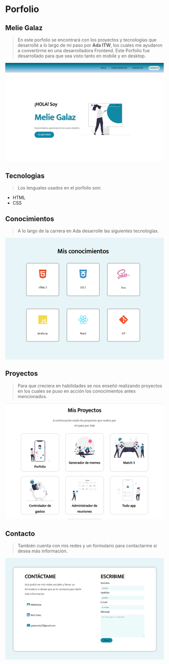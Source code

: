 # Porfolio
## **Melie Galaz**
>En este porfolio se encontrará con los proyectos y tecnologías que desarrollé a lo largo de mi paso por **Ada ITW**, los cuales me ayudaron a convertirme en una desarrolladora Frontend.
Este Porfolio fue desarrollado para que sea visto tanto en mobile y en desktop.

![imagen pricipal porfolio](/imagenes/porfoli-1.PNG)
## Tecnologias
>Los lenguales usados en el porfolio son:
- HTML
- CSS

## Conocimientos
>A lo largo de la carrera en Ada desarrolle las siguientes  tecnologías.

![images de tecnologias](/imagenes/conocimiento.PNG)

## Proyectos
>Para que creciera en habilidades se nos enseñó realizando proyectos en los cuales se puso en  acción los conocimientos antes mencionados.

![proyectos ada](/imagenes/proyectos.PNG)

## Contacto
>También cuenta con mis redes y un formulario para contactarme si desea  más  información.

![fomulario contacto](/imagenes/contacto.PNG)
